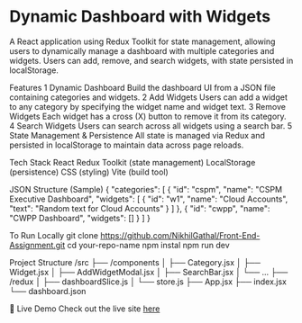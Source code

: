 # Dynamic Dashboard with Widgets

A React application using Redux Toolkit for state management, allowing users to dynamically manage a dashboard with multiple categories and widgets. Users can add, remove, and search widgets, with state persisted in localStorage.

Features
1 Dynamic Dashboard
Build the dashboard UI from a JSON file containing categories and widgets.
2 Add Widgets
Users can add a widget to any category by specifying the widget name and widget text.
3 Remove Widgets
Each widget has a cross (X) button to remove it from its category.
4 Search Widgets
Users can search across all widgets using a search bar.
5 State Management & Persistence
All state is managed via Redux and persisted in localStorage to maintain data across page reloads.

Tech Stack
React
Redux Toolkit (state management)
LocalStorage (persistence)
CSS (styling)
Vite (build tool)


JSON Structure (Sample)
{
  "categories": [
    {
      "id": "cspm",
      "name": "CSPM Executive Dashboard",
      "widgets": [
        { "id": "w1", "name": "Cloud Accounts", "text": "Random text for Cloud Accounts" }
      ]
    },
    {
      "id": "cwpp",
      "name": "CWPP Dashboard",
      "widgets": []
    }
  ]
}


To Run Locally
git clone https://github.com/NikhilGathal/Front-End-Assignment.git
cd your-repo-name
npm instal
npm run dev

Project Structure
/src
  ├── /components
  │    ├── Category.jsx
  │    ├── Widget.jsx
  │    ├── AddWidgetModal.jsx
  │    ├── SearchBar.jsx
  │    └── ...
  ├── /redux
  │    ├── dashboardSlice.js
  │    └── store.js
  ├── App.jsx
  ├── index.jsx
  └── dashboard.json

🚀 Live Demo
Check out the live site [here](https://front-end-assignment-1.netlify.app/)

